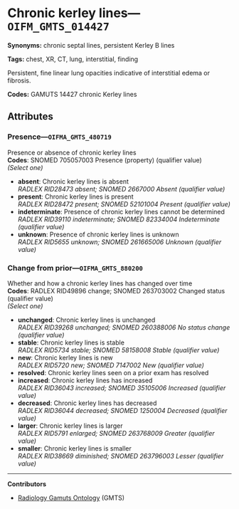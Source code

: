 # Chronic kerley lines—`OIFM_GMTS_014427`

**Synonyms:** chronic septal lines, persistent Kerley B lines

**Tags:** chest, XR, CT, lung, interstitial, finding

Persistent, fine linear lung opacities indicative of interstitial edema or fibrosis.

**Codes:** GAMUTS 14427 chronic Kerley lines

## Attributes

### Presence—`OIFMA_GMTS_480719`

Presence or absence of chronic kerley lines  
**Codes**: SNOMED 705057003 Presence (property) (qualifier value)  
*(Select one)*

- **absent**: Chronic kerley lines is absent  
_RADLEX RID28473 absent; SNOMED 2667000 Absent (qualifier value)_
- **present**: Chronic kerley lines is present  
_RADLEX RID28472 present; SNOMED 52101004 Present (qualifier value)_
- **indeterminate**: Presence of chronic kerley lines cannot be determined  
_RADLEX RID39110 indeterminate; SNOMED 82334004 Indeterminate (qualifier value)_
- **unknown**: Presence of chronic kerley lines is unknown  
_RADLEX RID5655 unknown; SNOMED 261665006 Unknown (qualifier value)_

### Change from prior—`OIFMA_GMTS_880200`

Whether and how a chronic kerley lines has changed over time  
**Codes**: RADLEX RID49896 change; SNOMED 263703002 Changed status (qualifier value)  
*(Select one)*

- **unchanged**: Chronic kerley lines is unchanged  
_RADLEX RID39268 unchanged; SNOMED 260388006 No status change (qualifier value)_
- **stable**: Chronic kerley lines is stable  
_RADLEX RID5734 stable; SNOMED 58158008 Stable (qualifier value)_
- **new**: Chronic kerley lines is new  
_RADLEX RID5720 new; SNOMED 7147002 New (qualifier value)_
- **resolved**: Chronic kerley lines seen on a prior exam has resolved  
- **increased**: Chronic kerley lines has increased  
_RADLEX RID36043 increased; SNOMED 35105006 Increased (qualifier value)_
- **decreased**: Chronic kerley lines has decreased  
_RADLEX RID36044 decreased; SNOMED 1250004 Decreased (qualifier value)_
- **larger**: Chronic kerley lines is larger  
_RADLEX RID5791 enlarged; SNOMED 263768009 Greater (qualifier value)_
- **smaller**: Chronic kerley lines is smaller  
_RADLEX RID38669 diminished; SNOMED 263796003 Lesser (qualifier value)_

---

**Contributors**

- [Radiology Gamuts Ontology](https://gamuts.net/) (GMTS)